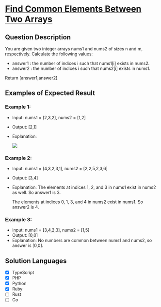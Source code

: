 # [Find Common Elements Between Two Arrays](https://leetcode.com/problems/find-common-elements-between-two-arrays/description/)

## Question Description

You are given two integer arrays nums1 and nums2 of sizes n and m, respectively. Calculate the following values:

- answer1 : the number of indices i such that nums1[i] exists in nums2.
- answer2 : the number of indices i such that nums2[i] exists in nums1.

Return [answer1,answer2].

## Examples of Expected Result

### Example 1:

- Input: nums1 = [2,3,2], nums2 = [1,2]
- Output: [2,1]
- Explanation:

  ![](https://assets.leetcode.com/uploads/2024/05/26/3488_find_common_elements_between_two_arrays-t1.gif)

### Example 2:

- Input: nums1 = [4,3,2,3,1], nums2 = [2,2,5,2,3,6]
- Output: [3,4]
- Explanation:
  The elements at indices 1, 2, and 3 in nums1 exist in nums2 as well. So answer1 is 3.

  The elements at indices 0, 1, 3, and 4 in nums2 exist in nums1. So answer2 is 4.

### Example 3:

- Input: nums1 = [3,4,2,3], nums2 = [1,5]
- Output: [0,0]
- Explanation:
  No numbers are common between nums1 and nums2, so answer is [0,0].

## Solution Languages

- [x] TypeScript
- [x] PHP
- [x] Python
- [x] Ruby
- [ ] Rust
- [ ] Go
